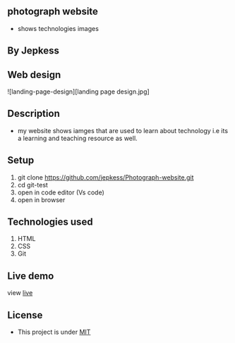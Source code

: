 ##  photograph website
- shows  technologies images

## By Jepkess

## Web design
![landing-page-design][landing page design.jpg]

 

## Description
- my website shows iamges that are used to learn about technology i.e its a learning and teaching resource as well.
## Setup 
1. git clone https://github.com/jepkess/Photograph-website.git
2. cd git-test
3. open in code editor (Vs code)
4. open in browser

## Technologies used

1. HTML
2. CSS
3. Git
## Live  demo
view [live](https://jepkess.github.io/Photograph-website)


## License 
 - This project is under [MIT](LICENSE.md)
